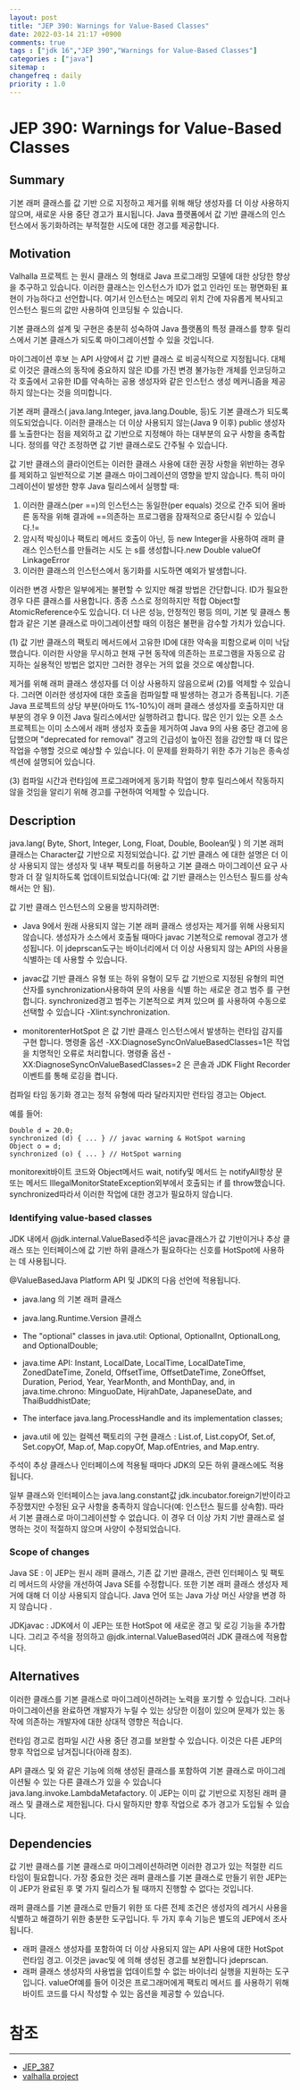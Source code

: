 ```yaml
---
layout: post
title: "JEP 390: Warnings for Value-Based Classes"
date: 2022-03-14 21:17 +0900
comments: true
tags : ["jdk 16","JEP 390","Warnings for Value-Based Classes"]
categories : ["java"]
sitemap :
changefreq : daily
priority : 1.0
---
```

# JEP 390: Warnings for Value-Based Classes
## Summary

기본 래퍼 클래스를 값 기반 으로 지정하고 제거를 위해 해당 생성자를 더 이상 사용하지 않으며, 새로운 사용 중단 경고가 표시됩니다. 
Java 플랫폼에서 값 기반 클래스의 인스턴스에서 동기화하려는 부적절한 시도에 대한 경고를 제공합니다.

## Motivation
Valhalla 프로젝트 는 원시 클래스 의 형태로 Java 프로그래밍 모델에 대한 상당한 향상을 추구하고 있습니다. 
이러한 클래스는 인스턴스가 ID가 없고 인라인 또는 평면화된 표현이 가능하다고 선언합니다. 
여기서 인스턴스는 메모리 위치 간에 자유롭게 복사되고 인스턴스 필드의 값만 사용하여 인코딩될 수 있습니다.

기본 클래스의 설계 및 구현은 충분히 성숙하여 Java 플랫폼의 특정 클래스를 향후 릴리스에서 기본 클래스가 되도록 마이그레이션할 수 있을 것입니다.

마이그레이션 후보 는 API 사양에서 값 기반 클래스 로 비공식적으로 지정됩니다. 
대체로 이것은 클래스의 동작에 중요하지 않은 ID를 가진 변경 불가능한 개체를 인코딩하고 각 호출에서 고유한 ID를 약속하는 공용 생성자와 같은 인스턴스 생성 메커니즘을 제공하지 않는다는 것을 의미합니다.

기본 래퍼 클래스( java.lang.Integer, java.lang.Double, 등)도 기본 클래스가 되도록 의도되었습니다. 
이러한 클래스는 더 이상 사용되지 않는(Java 9 이후) public 생성자 를 노출한다는 점을 제외하고 값 기반으로 지정해야 하는 대부분의 요구 사항을 충족합니다. 
정의를 약간 조정하면 값 기반 클래스로도 간주될 수 있습니다.

값 기반 클래스의 클라이언트는 이러한 클래스 사용에 대한 권장 사항을 위반하는 경우를 제외하고 일반적으로 기본 클래스 마이그레이션의 영향을 받지 않습니다. 
특히 마이그레이션이 발생한 향후 Java 릴리스에서 실행할 때:

1. 이러한 클래스(per ==)의 인스턴스는 동일한(per equals) 것으로 간주 되어 올바른 동작을 위해 결과에 ==의존하는 프로그램을 잠재적으로 중단시킬 수 있습니다.!=
2. 암시적 박싱이나 팩토리 메서드 호출이 아닌, 등 new Integer을 사용하여 래퍼 클래스 인스턴스를 만들려는 시도 는 s를 생성합니다.new Double valueOf LinkageError
3. 이러한 클래스의 인스턴스에서 동기화를 시도하면 예외가 발생합니다.

이러한 변경 사항은 일부에게는 불편할 수 있지만 해결 방법은 간단합니다. 
ID가 필요한 경우 다른 클래스를 사용합니다. 종종 스스로 정의하지만 적합 Object할 AtomicReference수도 있습니다. 
더 나은 성능, 안정적인 평등 의미, 기본 및 클래스 통합과 같은 기본 클래스로 마이그레이션할 때의 이점은 불편을 감수할 가치가 있습니다.

(1) 값 기반 클래스의 팩토리 메서드에서 고유한 ID에 대한 약속을 피함으로써 이미 낙담했습니다. 
이러한 사양을 무시하고 현재 구현 동작에 의존하는 프로그램을 자동으로 감지하는 실용적인 방법은 없지만 그러한 경우는 거의 없을 것으로 예상합니다.


제거를 위해 래퍼 클래스 생성자를 더 이상 사용하지 않음으로써 (2)를 억제할 수 있습니다. 
그러면 이러한 생성자에 대한 호출을 컴파일할 때 발생하는 경고가 증폭됩니다. 
기존 Java 프로젝트의 상당 부분(아마도 1%-10%)이 래퍼 클래스 생성자를 호출하지만 대부분의 경우 9 이전 Java 릴리스에서만 실행하려고 합니다. 
많은 인기 있는 오픈 소스 프로젝트는 이미 소스에서 래퍼 생성자 호출을 제거하여 Java 9의 사용 중단 경고에 응답했으며 
"deprecated for removal" 경고의 긴급성이 높아진 점을 감안할 때 더 많은 작업을 수행할 것으로 예상할 수 있습니다. 
이 문제를 완화하기 위한 추가 기능은 종속성 섹션에 설명되어 있습니다.

(3) 컴파일 시간과 런타임에 프로그래머에게 동기화 작업이 향후 릴리스에서 작동하지 않을 것임을 알리기 위해 경고를 구현하여 억제할 수 있습니다.

## Description

java.lang( Byte, Short, Integer, Long, Float, Double, Boolean및 ) 의 기본 래퍼 클래스는 Character값 기반으로 지정되었습니다. 
값 기반 클래스 에 대한 설명은 더 이상 사용되지 않는 생성자 및 내부 팩토리를 허용하고 기본 클래스 마이그레이션 요구 사항과 
더 잘 일치하도록 업데이트되었습니다(예: 값 기반 클래스는 인스턴스 필드를 상속해서는 안 됨).

값 기반 클래스 인스턴스의 오용을 방지하려면:

* Java 9에서 원래 사용되지 않는 기본 래퍼 클래스 생성자는 제거를 위해 사용되지 않습니다. 생성자가 소스에서 호출될 때마다 javac 기본적으로 removal 경고가 생성됩니다. 
이 jdeprscan도구는 바이너리에서 더 이상 사용되지 않는 API의 사용을 식별하는 데 사용할 수 있습니다.

* javac값 기반 클래스 유형 또는 하위 유형이 모두 값 기반으로 지정된 유형의 피연산자를 synchronization사용하여 문의 사용을 식별 하는 새로운 경고 범주 를 구현합니다. 
synchronized경고 범주는 기본적으로 켜져 있으며 를 사용하여 수동으로 선택할 수 있습니다 -Xlint:synchronization.

* monitorenterHotSpot 은 값 기반 클래스 인스턴스에서 발생하는 런타임 감지를 구현 합니다. 
명령줄 옵션 -XX:DiagnoseSyncOnValueBasedClasses=1은 작업을 치명적인 오류로 처리합니다. 
명령줄 옵션 -XX:DiagnoseSyncOnValueBasedClasses=2 은 콘솔과 JDK Flight Recorder 이벤트를 통해 로깅을 켭니다.

컴파일 타임 동기화 경고는 정적 유형에 따라 달라지지만 런타임 경고는 Object.

예를 들어:

```
Double d = 20.0;
synchronized (d) { ... } // javac warning & HotSpot warning
Object o = d;
synchronized (o) { ... } // HotSpot warning
```

monitorexit바이트 코드와 Object메서드 wait, notify및 메서드 는 notifyAll항상 문 또는 메서드 IllegalMonitorStateException외부에서 호출되는 if 를 throw했습니다. 
synchronized따라서 이러한 작업에 대한 경고가 필요하지 않습니다.

### Identifying value-based classes

JDK 내에서 @jdk.internal.ValueBased주석은 javac클래스가 값 기반이거나 추상 클래스 또는 인터페이스에 값 기반 하위 클래스가 필요하다는 신호를 HotSpot에 사용하는 데 사용됩니다.

@ValueBasedJava Platform API 및 JDK의 다음 선언에 적용됩니다.

* java.lang 의 기본 래퍼 클래스

* java.lang.Runtime.Version 클래스

* The "optional" classes in java.util: Optional, OptionalInt, OptionalLong, and OptionalDouble;

* java.time API: Instant, LocalDate, LocalTime, LocalDateTime, ZonedDateTime, ZoneId, OffsetTime, 
OffsetDateTime, ZoneOffset, Duration, Period, Year, YearMonth, and MonthDay, and, 
in java.time.chrono: MinguoDate, HijrahDate, JapaneseDate, and ThaiBuddhistDate;

* The interface java.lang.ProcessHandle and its implementation classes;

* java.util 에 있는 컬렉션 팩토리의 구현 클래스 : List.of, List.copyOf, Set.of, Set.copyOf, Map.of, Map.copyOf, Map.ofEntries, and Map.entry.

주석이 추상 클래스나 인터페이스에 적용될 때마다 JDK의 모든 하위 클래스에도 적용됩니다.

일부 클래스와 인터페이스는 java.lang.constant값 jdk.incubator.foreign기반이라고 주장했지만 수정된 요구 사항을 충족하지 않습니다(예: 인스턴스 필드를 상속함). 
따라서 기본 클래스로 마이그레이션할 수 없습니다. 이 경우 더 이상 가치 기반 클래스로 설명하는 것이 적절하지 않으며 사양이 수정되었습니다.

### Scope of changes

Java SE : 이 JEP는 원시 래퍼 클래스, 기존 값 기반 클래스, 관련 인터페이스 및 팩토리 메서드의 사양을 개선하여 Java SE를 수정합니다. 
또한 기본 래퍼 클래스 생성자 제거에 대해 더 이상 사용되지 않습니다. Java 언어 또는 Java 가상 머신 사양을 변경 하지 않습니다 .

JDKjavac : JDK에서 이 JEP는 또한 HotSpot 에 새로운 경고 및 로깅 기능을 추가합니다. 
그리고 주석을 정의하고 @jdk.internal.ValueBased여러 JDK 클래스에 적용합니다.

## Alternatives

이러한 클래스를 기본 클래스로 마이그레이션하려는 노력을 포기할 수 있습니다. 
그러나 마이그레이션을 완료하면 개발자가 누릴 수 있는 상당한 이점이 있으며 문제가 있는 동작에 의존하는 개발자에 대한 상대적 영향은 적습니다.

런타임 경고로 컴파일 시간 사용 중단 경고를 보완할 수 있습니다. 
이것은 다른 JEP의 향후 작업으로 남겨집니다(아래 참조).

API 클래스 및 와 같은 기능에 의해 생성된 클래스를 포함하여 기본 클래스로 마이그레이션될 수 있는 다른 클래스가 있을 수 있습니다 java.lang.invoke.LambdaMetafactory. 
이 JEP는 이미 값 기반으로 지정된 래퍼 클래스 및 클래스로 제한됩니다. 다시 말하지만 향후 작업으로 추가 경고가 도입될 수 있습니다.

## Dependencies

값 기반 클래스를 기본 클래스로 마이그레이션하려면 이러한 경고가 있는 적절한 리드 타임이 필요합니다. 
가장 중요한 것은 래퍼 클래스를 기본 클래스로 만들기 위한 JEP는 이 JEP가 완료된 후 몇 가지 릴리스가 될 때까지 진행할 수 없다는 것입니다.

래퍼 클래스를 기본 클래스로 만들기 위한 또 다른 전제 조건은 생성자의 레거시 사용을 식별하고 해결하기 위한 충분한 도구입니다. 두 가지 후속 기능은 별도의 JEP에서 조사됩니다.

* 래퍼 클래스 생성자를 포함하여 더 이상 사용되지 않는 API 사용에 대한 HotSpot 런타임 경고. 이것은 javac및 에 의해 생성된 경고를 보완합니다 jdeprscan.
* 래퍼 클래스 생성자의 사용법을 업데이트할 수 없는 바이너리 실행을 지원하는 도구입니다. 
valueOf예를 들어 이것은 프로그래머에게 팩토리 메서드 를 사용하기 위해 바이트 코드를 다시 작성할 수 있는 옵션을 제공할 수 있습니다.


# 참조
-----
* [JEP_387](http://openjdk.java.net/jeps/390)
* [valhalla project](https://openjdk.java.net/projects/valhalla/)
